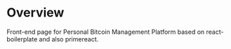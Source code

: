 # Overview
Front-end page for Personal Bitcoin Management Platform based on react-boilerplate and also primereact.
